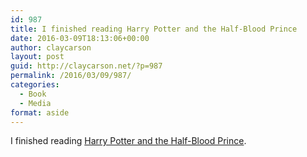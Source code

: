 ```yaml
---
id: 987
title: I finished reading Harry Potter and the Half-Blood Prince
date: 2016-03-09T18:13:06+00:00
author: claycarson
layout: post
guid: http://claycarson.net/?p=987
permalink: /2016/03/09/987/
categories:
  - Book
  - Media
format: aside
---
```

I finished reading [Harry Potter and the Half-Blood Prince](http://amazon.com/exec/obidos/ASIN/0439785960/claycarson0c-20).<!--more-->